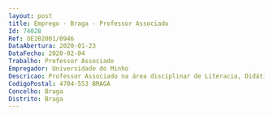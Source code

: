 ```yaml
--- 
layout: post
title: Emprego - Braga - Professor Associado
Id: 74028
Ref: OE202001/0946
DataAbertura: 2020-01-23
DataFecho: 2020-02-04
Trabalho: Professor Associado
Empregador: Universidade do Minho
Descricao: Professor Associado na área disciplinar de Literacia, Didática e Supervisão
CodigoPostal: 4704-553 BRAGA
Concelho: Braga
Distrito: Braga
--- 
```

